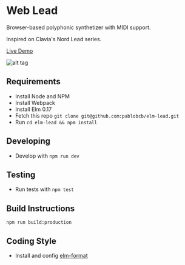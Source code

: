 # Web Lead

Browser-based polyphonic synthetizer with MIDI support.

Inspired on Clavia's Nord Lead series.

[Live Demo](http://pablobcb.github.io/web-lead/)

![alt tag](https://github.com/pablobcb/elm-lead/blob/master/nord-lead-2x.jpg)

## Requirements

- Install Node and NPM
- Install Webpack
- Install Elm 0.17
- Fetch this repo `git clone git@github.com:pablobcb/elm-lead.git`
- Run `cd elm-lead && npm install`

## Developing
- Develop with `npm run dev`

## Testing
- Run tests with `npm test`

## Build Instructions

`npm run build:production`

## Coding Style
- Install and config [elm-format](https://github.com/avh4/elm-format)
